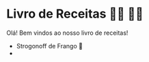 # Livro de Receitas :man_cook: :woman_cook:

Olá! Bem vindos ao nosso livro de receitas!

* Strogonoff de Frango :chicken:
* 

